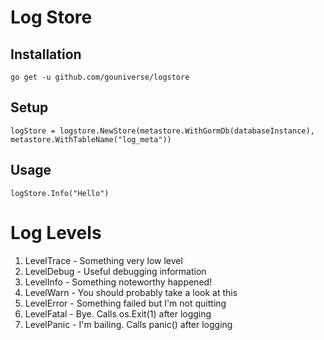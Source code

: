 # Log Store

## Installation
```
go get -u github.com/gouniverse/logstore
```

## Setup

```
logStore = logstore.NewStore(metastore.WithGormDb(databaseInstance), metastore.WithTableName("log_meta"))
```

## Usage

```
logStore.Info("Hello")
```


# Log Levels

1. LevelTrace - Something very low level
2. LevelDebug - Useful debugging information
3. LevelInfo - Something noteworthy happened!
4. LevelWarn - You should probably take a look at this
5. LevelError - Something failed but I'm not quitting
6. LevelFatal - Bye. Calls os.Exit(1) after logging
7. LevelPanic - I'm bailing. Calls panic() after logging
